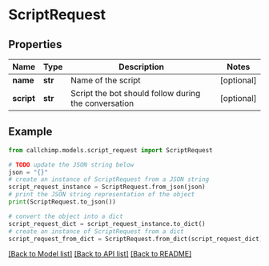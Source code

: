 # ScriptRequest


## Properties

Name | Type | Description | Notes
------------ | ------------- | ------------- | -------------
**name** | **str** | Name of the script | [optional] 
**script** | **str** | Script the bot should follow during the conversation | [optional] 

## Example

```python
from callchimp.models.script_request import ScriptRequest

# TODO update the JSON string below
json = "{}"
# create an instance of ScriptRequest from a JSON string
script_request_instance = ScriptRequest.from_json(json)
# print the JSON string representation of the object
print(ScriptRequest.to_json())

# convert the object into a dict
script_request_dict = script_request_instance.to_dict()
# create an instance of ScriptRequest from a dict
script_request_from_dict = ScriptRequest.from_dict(script_request_dict)
```
[[Back to Model list]](../README.md#documentation-for-models) [[Back to API list]](../README.md#documentation-for-api-endpoints) [[Back to README]](../README.md)


